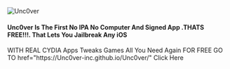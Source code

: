 <img src="https://o.remove.bg/downloads/85766a31-6505-4a4e-9d59-2a66ead84513/Screenshot_2023-10-30_014203-removebg-preview.png" alt=Unc0ver>

<h4>Unc0ver Is The First No IPA No Computer And Signed App .THATS FREE!!!. That Lets You Jailbreak Any iOS </h4>
<p>WITH REAL CYDIA Apps Tweaks Games All You Need Again FOR FREE GO TO <a>href="https://Unc0ver-inc.github.io/Unc0ver/" Click Here</a> </p>
